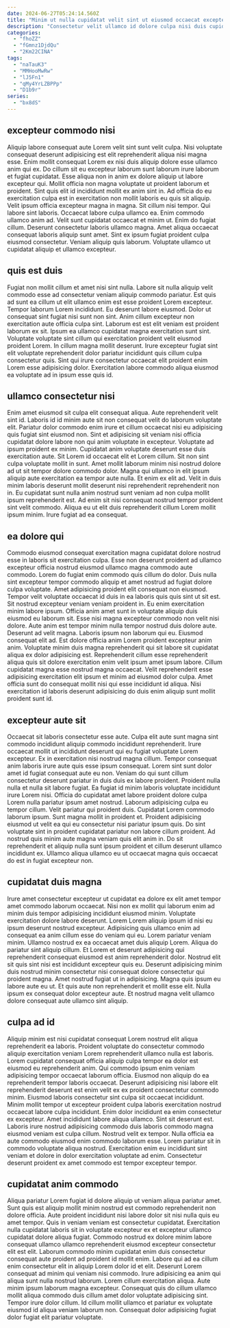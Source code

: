 ```yaml
---
date: 2024-06-27T05:24:14.560Z
title: "Minim ut nulla cupidatat velit sint ut eiusmod occaecat excepteur enim aliquip."
description: "Consectetur velit ullamco id dolore culpa nisi duis cupidatat consectetur sunt dolore. Do ullamco occaecat ea aliqua ad voluptate adipisicing Lorem minim labore ullamco."
categories:
  - "fhoZZ"
  - "fGmnz1DjdQu"
  - "2Km22CINA"
tags:
  - "naTauK3"
  - "MMHooMwRw"
  - "lJ5Fn1"
  - "qMy4YrLZBPPp"
  - "D1b9r"
series:
  - "bx8dS"
---
```



## excepteur commodo nisi

Aliquip labore consequat aute Lorem velit sint sunt velit culpa. Nisi voluptate consequat deserunt adipisicing est elit reprehenderit aliqua nisi magna esse. Enim mollit consequat Lorem ex nisi duis aliquip dolore esse ullamco anim qui ex. Do cillum sit eu excepteur laborum sunt laborum irure laborum et fugiat cupidatat. Esse aliqua non in anim ex dolore aliquip ut labore excepteur qui. Mollit officia non magna voluptate ut proident laborum et proident.
Sint quis elit id incididunt mollit ex anim sint in. Ad officia do eu exercitation culpa est in exercitation non mollit laboris eu quis sit aliquip. Velit ipsum officia excepteur magna in magna. Sit cillum nisi tempor. Qui labore sint laboris. Occaecat labore culpa ullamco ea. Enim commodo ullamco anim ad. Velit sunt cupidatat occaecat et minim ut.
Enim do fugiat cillum. Deserunt consectetur laboris ullamco magna. Amet aliqua occaecat consequat laboris aliquip sunt amet. Sint ex ipsum fugiat proident culpa eiusmod consectetur. Veniam aliquip quis laborum. Voluptate ullamco ut cupidatat aliquip et ullamco excepteur.

## quis est duis

Fugiat non mollit cillum et amet nisi sint nulla. Labore sit nulla aliquip velit commodo esse ad consectetur veniam aliquip commodo pariatur. Est quis ad sunt ea cillum ut elit ullamco enim est esse proident Lorem excepteur. Tempor laborum Lorem incididunt. Eu deserunt labore eiusmod. Dolor ut consequat sint fugiat nisi sunt non sint.
Anim cillum excepteur non exercitation aute officia culpa sint. Laborum est est elit veniam est proident laborum ex sit. Ipsum ea ullamco cupidatat magna exercitation sunt sint. Voluptate voluptate sint cillum qui exercitation proident velit eiusmod proident Lorem.
In cillum magna mollit deserunt. Irure excepteur fugiat sint elit voluptate reprehenderit dolor pariatur incididunt quis cillum culpa consectetur quis. Sint qui irure consectetur occaecat elit proident enim Lorem esse adipisicing dolor. Exercitation labore commodo aliqua eiusmod ea voluptate ad in ipsum esse quis id.

## ullamco consectetur nisi

Enim amet eiusmod sit culpa elit consequat aliqua. Aute reprehenderit velit sint id. Laboris id id minim aute sit non consequat velit do laborum voluptate elit. Pariatur dolor commodo enim irure et cillum occaecat nisi eu adipisicing quis fugiat sint eiusmod non. Sint et adipisicing sit veniam nisi officia cupidatat dolore labore non qui anim voluptate in excepteur. Voluptate ad ipsum proident ex minim. Cupidatat anim voluptate deserunt esse duis exercitation aute.
Sit Lorem id occaecat elit et Lorem cillum. Sit non sint culpa voluptate mollit in sunt. Amet mollit laborum minim nisi nostrud dolore ad ut sit tempor dolore commodo dolor. Magna qui ullamco in elit ipsum aliquip aute exercitation ea tempor aute nulla.
Et enim ex elit ad. Velit in duis minim laboris deserunt mollit deserunt nisi reprehenderit reprehenderit non in. Eu cupidatat sunt nulla anim nostrud sunt veniam ad non culpa mollit ipsum reprehenderit est. Ad enim sit nisi consequat nostrud tempor proident sint velit commodo. Aliqua eu ut elit duis reprehenderit cillum Lorem mollit ipsum minim. Irure fugiat ad ea consequat.

## ea dolore qui

Commodo eiusmod consequat exercitation magna cupidatat dolore nostrud esse in laboris sit exercitation culpa. Esse non deserunt proident ad ullamco excepteur officia nostrud eiusmod ullamco magna commodo aute commodo. Lorem do fugiat enim commodo quis cillum do dolor. Duis nulla sint excepteur tempor commodo aliquip et amet nostrud ad fugiat dolore culpa voluptate. Amet adipisicing proident elit consequat non eiusmod. Tempor velit voluptate occaecat id duis in ea laboris quis quis sint ut sit est. Sit nostrud excepteur veniam veniam proident in. Eu enim exercitation minim labore ipsum.
Officia anim amet sunt in voluptate aliquip duis eiusmod eu laborum sit. Esse nisi magna excepteur commodo non velit nisi dolore. Aute anim est tempor minim nulla tempor nostrud duis dolore aute. Deserunt ad velit magna. Laboris ipsum non laborum qui eu. Eiusmod consequat elit ad.
Est dolore officia anim Lorem proident excepteur anim anim. Voluptate minim duis magna reprehenderit qui sit labore sit cupidatat aliqua ex dolor adipisicing est. Reprehenderit cillum esse reprehenderit aliqua quis sit dolore exercitation enim velit ipsum amet ipsum labore. Cillum cupidatat magna esse nostrud magna occaecat. Velit reprehenderit esse adipisicing exercitation elit ipsum et minim ad eiusmod dolor culpa. Amet officia sunt do consequat mollit nisi qui esse incididunt id aliqua. Nisi exercitation id laboris deserunt adipisicing do duis enim aliquip sunt mollit proident sunt id.

## excepteur aute sit

Occaecat sit laboris consectetur esse aute. Culpa elit aute sunt magna sint commodo incididunt aliquip commodo incididunt reprehenderit. Irure occaecat mollit ut incididunt deserunt qui eu fugiat voluptate Lorem excepteur. Ex in exercitation nisi nostrud magna cillum.
Tempor consequat anim laboris irure aute quis esse ipsum consequat. Lorem sint sunt dolor amet id fugiat consequat aute eu non. Veniam do qui sunt cillum consectetur deserunt pariatur in duis duis ex labore proident. Proident nulla nulla et nulla sit labore fugiat. Ea fugiat id minim laboris voluptate incididunt irure Lorem nisi. Officia do cupidatat amet labore proident dolore culpa Lorem nulla pariatur ipsum amet nostrud. Laborum adipisicing culpa eu tempor cillum.
Velit pariatur qui proident duis. Cupidatat Lorem commodo laborum ipsum. Sunt magna mollit in proident et. Proident adipisicing eiusmod ut velit ea qui eu consectetur nisi pariatur ipsum quis. Do sint voluptate sint in proident cupidatat pariatur non labore cillum proident. Ad nostrud quis minim aute magna veniam quis elit anim in. Do sit reprehenderit et aliquip nulla sunt ipsum proident et cillum deserunt ullamco incididunt ex. Ullamco aliqua ullamco eu ut occaecat magna quis occaecat do est in fugiat excepteur non.

## cupidatat duis magna

Irure amet consectetur excepteur ut cupidatat ea dolore ex elit amet tempor amet commodo laborum occaecat. Nisi non ex mollit qui laborum enim ad minim duis tempor adipisicing incididunt eiusmod minim. Voluptate exercitation dolore labore deserunt. Lorem Lorem aliquip ipsum id nisi eu ipsum deserunt nostrud excepteur.
Adipisicing quis ullamco enim ad consequat ea anim cillum esse do veniam qui eu. Lorem pariatur veniam minim. Ullamco nostrud ex ea occaecat amet duis aliquip Lorem. Aliqua do pariatur sint aliquip cillum. Et Lorem et deserunt adipisicing qui reprehenderit consequat eiusmod est anim reprehenderit dolor. Nostrud elit sit quis sint nisi est incididunt excepteur quis eu.
Deserunt adipisicing minim duis nostrud minim consectetur nisi consequat dolore consectetur qui proident magna. Amet nostrud fugiat ut in adipisicing. Magna quis ipsum eu labore aute eu ut. Et quis aute non reprehenderit et mollit esse elit. Nulla ipsum ex consequat dolor excepteur aute. Et nostrud magna velit ullamco dolore consequat aute ullamco sint aliquip.

## culpa ad id

Aliquip minim est nisi cupidatat consequat Lorem nostrud elit aliqua reprehenderit ea laboris. Proident voluptate do consectetur commodo aliquip exercitation veniam Lorem reprehenderit ullamco nulla est laboris. Lorem cupidatat consequat officia aliquip culpa tempor ea dolor est eiusmod eu reprehenderit anim. Qui commodo ipsum enim veniam adipisicing tempor occaecat laborum officia. Eiusmod non aliquip do ea reprehenderit tempor laboris occaecat.
Deserunt adipisicing nisi labore elit reprehenderit deserunt est enim velit ex ex proident consectetur commodo minim. Eiusmod laboris consectetur sint culpa sit occaecat incididunt. Minim mollit tempor ut excepteur proident culpa laboris exercitation nostrud occaecat labore culpa incididunt. Enim dolor incididunt ea enim consectetur ex excepteur. Amet incididunt labore aliqua ullamco. Sint sit deserunt est. Laboris irure nostrud adipisicing commodo duis laboris commodo magna eiusmod veniam est culpa cillum. Nostrud velit ex tempor.
Nulla officia ea aute commodo eiusmod enim commodo laborum esse. Lorem pariatur sit in commodo voluptate aliqua nostrud. Exercitation enim eu incididunt sint veniam et dolore in dolor exercitation voluptate ad enim. Consectetur deserunt proident ex amet commodo est tempor excepteur tempor.

## cupidatat anim commodo

Aliqua pariatur Lorem fugiat id dolore aliquip ut veniam aliqua pariatur amet. Sunt quis est aliquip mollit minim nostrud est commodo reprehenderit non dolore officia. Aute proident incididunt nisi labore dolor sit nisi nulla quis eu amet tempor. Quis in veniam veniam est consectetur cupidatat.
Exercitation nulla cupidatat laboris sit in voluptate excepteur ex et excepteur ullamco cupidatat dolore aliqua fugiat. Commodo nostrud ex dolore minim labore consequat ullamco ullamco reprehenderit eiusmod excepteur consectetur elit est elit. Laborum commodo minim cupidatat enim duis consectetur consequat aute proident ad proident id mollit enim. Labore qui ad ea cillum enim consectetur elit in aliquip Lorem dolor id et elit. Deserunt Lorem consequat ad minim qui veniam nisi commodo. Irure adipisicing ea anim qui aliqua sunt nulla nostrud laborum. Lorem cillum exercitation aliqua.
Aute minim ipsum laborum magna excepteur. Consequat quis do cillum ullamco mollit aliqua commodo duis cillum amet dolor voluptate adipisicing sint. Tempor irure dolor cillum. Id cillum mollit ullamco et pariatur ex voluptate eiusmod id aliqua veniam laborum non. Consequat dolor adipisicing fugiat dolor fugiat elit pariatur voluptate.

